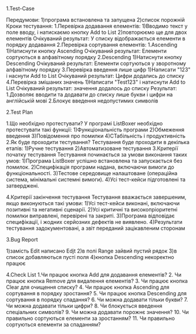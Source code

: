 1.Test-Case

Передумови:
1)програма встановлена та запущена
2)список порожній
Кроки тестування:
1.Перевірка додавання елементів:
1)Вводимо текст у поле вводу, і натискаємо кнопку Add to List
2)повторюємо ще для двох елементів
Очікуваний результат: У списку відображається елементи в порядку додавання
2.Перевірка сортування елементів:
   1.Ascending
1)Натиснути кнопку Ascending
Очікуваний результат: Елементи сортуються в алфавітному порядку
   2.Descending
1)Натиснути кнопку Descending
Очікуваний результат: Елементи сортуються у зворотному алфавітному порядку
3.Перевірка введення лише цифр
1)Написати "123" і наснути Add to List
Очікуваний результат: Цифри додались до списку
4.Перевірка змішаних значень
1)Написати "Test123" і натиснути Add to List
Очікуваний результат: значення додалось до списку
Результат:
1.Дозволяє вводити та додавати до списку лише букви і цифри на англійській мові
2.Блокує введення недопустимих символів


2.Test Plan

1.Що необхідно протестувати?
 У програмі ListBoxer необхідно протестувати такі функції:
   1)Функціональність програми
   2)Обмеження введення
   3)Повідомення про помилки
   4)СТабільність і продуктивність
2.Як буде проходити тестування?
 Тестування буде проходити в декілька етапів:
   1)Ручне тестування
   2)Автоматизоване тестування
3.Критерії початку тестування
 Тестування починається за умови виконання таких умов:
   1)Програма ListBoxer успішно встановлена та запускається без помилок.
   2)Специфікація програми надана, включаючи вимоги до функціональності.
   3)Тестове середовище налаштоване (операційна система, мінімальні системні вимоги).
   4)Усі тест-кейси підготовлені та затверджені.

4.Критерії закінчення тестування
 Тестування вважається завершеним, якщо виконуються такі умови:
   1)Усі тест-кейси виконані, включаючи позитивні та негативні сценарії.
   2)Усі критичні та високопріоритетні помилки виправлені, перевірені та закриті.
   3)Програма відповідає специфікації, і жодних серйозних дефектів не виявлено.
   4)Результати тестування задокументовані, а звіт переданий зацікавленим сторонам

3.Bug Report

1)замість Edit написано Edjt
2)в полі Range зайвий пустий рядок
3)в список добавляються пусті поля
4)кнопка Descending некоректно працює

4.Check List
 1.Чи працює кнопка Add для додавання елементів?
 2. Чи працює кнопка Remove для видалення елементів?
 3. Чи працює кнопка Clear для очищення списку?
 4. Чи працює кнопка Ascending для сортування в порядку зростання?
 5. Чи працює кнопка Descending для сортування в порядку спадання?
 6. Чи можна додавати тільки букви?
 7. Чи можна додавати тільки цифри?
 8. Чи блокується введення спеціальних символів?
 9. Чи можна додавати порожнє значення?
 10. Чи правильно сортуються елементи за зростанням?
 11. Чи правильно сортуються елементи за спаданням?
